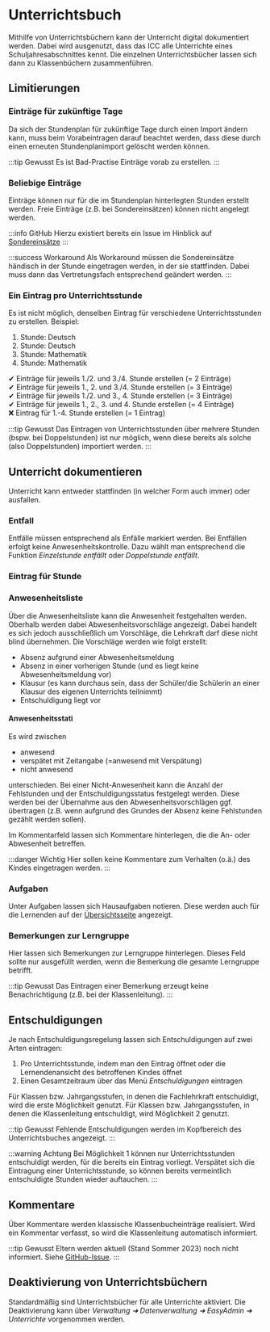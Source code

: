 
# Unterrichtsbuch

Mithilfe von Unterrichtsbüchern kann der Unterricht digital dokumentiert werden. Dabei wird ausgenutzt, dass das ICC
alle Unterrichte eines Schuljahresabschnittes kennt. Die einzelnen Unterrichtsbücher lassen sich dann zu Klassenbüchern
zusammenführen.

## Limitierungen

### Einträge für zukünftige Tage

Da sich der Stundenplan für zukünftige Tage durch einen Import ändern kann, muss beim Vorabeintragen darauf beachtet werden,
dass diese durch einen erneuten Stundenplanimport gelöscht werden können.

:::tip Gewusst
Es ist Bad-Practise Einträge vorab zu erstellen.
:::

### Beliebige Einträge

Einträge können nur für die im Stundenplan hinterlegten Stunden erstellt werden. Freie Einträge (z.B. bei Sondereinsätzen) 
können nicht angelegt werden. 

:::info GitHub
Hierzu existiert bereits ein Issue im Hinblick auf [Sondereinsätze](https://github.com/SchulIT/icc/issues/224)
:::

:::success Workaround
Als Workaround müssen die Sondereinsätze händisch in der Stunde eingetragen werden, in der sie stattfinden. Dabei
muss dann das Vertretungsfach entsprechend geändert werden.
:::

### Ein Eintrag pro Unterrichtsstunde

Es ist nicht möglich, denselben Eintrag für verschiedene Unterrichtsstunden zu erstellen. Beispiel:

1. Stunde: Deutsch
2. Stunde: Deutsch
3. Stunde: Mathematik
4. Stunde: Mathematik

✔ Einträge für jeweils 1./2. und 3./4. Stunde erstellen (= 2 Einträge)  
✔ Einträge für jeweils 1., 2. und 3./4. Stunde erstellen (= 3 Einträge)  
✔ Einträge für jeweils 1./2. und 3., 4. Stunde erstellen (= 3 Einträge)  
✔ Einträge für jeweils 1., 2., 3. und 4. Stunde erstellen (= 4 Einträge)  
❌ Eintrag für 1.-4. Stunde erstellen (= 1 Eintrag)  

:::tip Gewusst
Das Eintragen von Unterrichtsstunden über mehrere Stunden (bspw. bei Doppelstunden) ist nur möglich, wenn diese bereits
als solche (also Doppelstunden) importiert werden.
:::

## Unterricht dokumentieren

Unterricht kann entweder stattfinden (in welcher Form auch immer) oder ausfallen.

### Entfall

Entfälle müssen entsprechend als Enfälle markiert werden. Bei Entfällen erfolgt keine Anwesenheitskontrolle. Dazu wählt
man entsprechend die Funktion *Einzelstunde entfällt* oder *Doppelstunde entfällt*.

### Eintrag für Stunde

### Anwesenheitsliste

Über die Anwesenheitsliste kann die Anwesenheit festgehalten werden. Oberhalb werden dabei Abwesenheitsvorschläge angezeigt.
Dabei handelt es sich jedoch ausschließlich um Vorschläge, die Lehrkraft darf diese nicht blind übernehmen. Die Vorschläge
werden wie folgt erstellt:

* Absenz aufgrund einer Abwesenheitsmeldung
* Absenz in einer vorherigen Stunde (und es liegt keine Abwesenheitsmeldung vor)
* Klausur (es kann durchaus sein, dass der Schüler/die Schülerin an einer Klausur des eigenen Unterrichts teilnimmt)
* Entschuldigung liegt vor

#### Anwesenheitsstati

Es wird zwischen

* anwesend
* verspätet mit Zeitangabe (=anwesend mit Verspätung)
* nicht anwesend

unterschieden. Bei einer Nicht-Anwesenheit kann die Anzahl der Fehlstunden und der Entschuldigungsstatus festgelegt werden.
Diese werden bei der Übernahme aus den Abwesenheitsvorschlägen ggf. übertragen (z.B. wenn aufgrund des Grundes der Absenz
keine Fehlstunden gezählt werden sollen).

Im Kommentarfeld lassen sich Kommentare hinterlegen, die die An- oder Abwesenheit betreffen.

:::danger Wichtig
Hier sollen keine Kommentare zum Verhalten (o.ä.) des Kindes eingetragen werden.
:::

### Aufgaben

Unter Aufgaben lassen sich Hausaufgaben notieren. Diese werden auch für die Lernenden auf der [Übersichtsseite](./dashboard)
angezeigt.

### Bemerkungen zur Lerngruppe

Hier lassen sich Bemerkungen zur Lerngruppe hinterlegen. Dieses Feld sollte nur ausgefüllt werden, wenn die Bemerkung die
gesamte Lerngruppe betrifft.

:::tip Gewusst
Das Eintragen einer Bemerkung erzeugt keine Benachrichtigung (z.B. bei der Klassenleitung).
:::

## Entschuldigungen

Je nach Entschuldigungsregelung lassen sich Entschuldigungen auf zwei Arten eintragen:

1. Pro Unterrichtsstunde, indem man den Eintrag öffnet oder die Lernendenansicht des betroffenen Kindes öffnet
2. Einen Gesamtzeitraum über das Menü *Entschuldigungen* eintragen

Für Klassen bzw. Jahrgangsstufen, in denen die Fachlehrkraft entschuldigt, wird die erste Möglichkeit genutzt. Für Klassen
bzw. Jahrgangsstufen, in denen die Klassenleitung entschuldigt, wird Möglichkeit 2 genutzt.

:::tip Gewusst
Fehlende Entschuldigungen werden im Kopfbereich des Unterrichtsbuches angezeigt.
:::

:::warning Achtung
Bei Möglichkeit 1 können nur Unterrichtsstunden entschuldigt werden, für die bereits ein Eintrag vorliegt. Verspätet sich
die Eintragung einer Unterrichtsstunde, so können bereits vermeintlich entschuldigte Stunden wieder auftauchen.
:::

## Kommentare

Über Kommentare werden klassische Klassenbucheinträge realisiert. Wird ein Kommentar verfasst, so wird die Klassenleitung
automatisch informiert.

:::tip Gewusst
Eltern werden aktuell (Stand Sommer 2023) noch nicht informiert. Siehe [GitHub-Issue](https://github.com/SchulIT/icc/issues/330).
:::

## Deaktivierung von Unterrichtsbüchern

Standardmäßig sind Unterrichtsbücher für alle Unterrichte aktiviert. Die Deaktivierung kann über *Verwaltung ➜ Datenverwaltung
➜ EasyAdmin ➜ Unterrichte* vorgenommen werden.